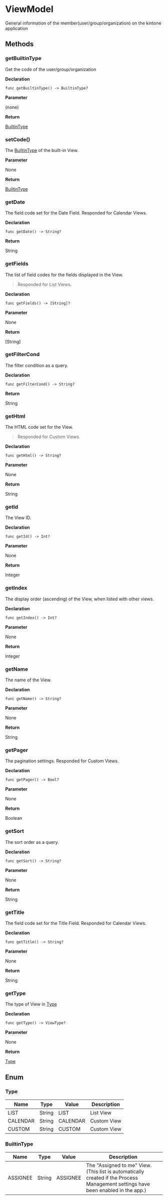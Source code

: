 # ViewModel

General information of the member(user/group/organization) on the kintone application

## Methods

### getBuiltinType

Get the code of the user/group/organization

**Declaration**

```
func getBuiltinType() -> BuiltinType?
```

**Parameter**

(none)

**Return**

[BuiltinType](#builtintype)

### setCode()

The [BuiltinType](#BuiltinType) of the built-in View.

**Parameter**

None

**Return**

[BuiltinType](#BuiltinType)

### getDate

The field code set for the Date Field. Responded for Calendar Views.

**Declaration**

```
func getDate() -> String?
```

**Return**

String

### getFields

The list of field codes for the fields displayed in the View.
> Responded for List Views.

**Declaration**

```
func getFields() -> [String]?
```

**Parameter**

None

**Return**

[String]

### getFilterCond

The filter condition as a query.

**Declaration**

```
func getFilterCond() -> String?
```

**Return**

String

### getHtml

The HTML code set for the View. 
> Responded for Custom Views.

**Declaration**

```
func getHtml() -> String?
```

**Parameter**

None

**Return**

String

### getId

The View ID.

**Declaration**

```
func getId() -> Int?
```

**Parameter**

None

**Return**

Integer


### getIndex

The display order (ascending) of the View, when listed with other views.

**Declaration**

```
func getIndex() -> Int?
```

**Parameter**

None

**Return**

Integer


### getName

The name of the View.

**Declaration**

```
func getName() -> String?
```

**Parameter**

None

**Return**

String


### getPager

The pagination settings. 
Responded for Custom Views.

**Declaration**

```
func getPager() -> Bool?
```

**Parameter**

None

**Return**

Boolean

### getSort

The sort order as a query.

**Declaration**

```
func getSort() -> String?
```

**Parameter**

None

**Return**

String

### getTitle

The field code set for the Title Field. 
Responded for Calendar Views.

**Declaration**

```
func getTitle() -> String?
```

**Parameter**

None

**Return**

String

### getType

The type of View in [Type](#type)

**Declaration**

```
func getType() -> ViewType?
```

**Parameter**

None

**Return**

[Type](#type)

## Enum

### Type

| Name | Type | Value | Description |
| --- | --- | --- | --- |
| LIST | String | LIST | List View
| CALENDAR | String | CALENDAR | Custom View
| CUSTOM | String | CUSTOM | Custom View

### BuiltinType

| Name | Type | Value | Description |
| --- | --- | --- | --- |
| ASSIGNEE | String | ASSIGNEE | The "Assigned to me" View.(This list is automatically created if the Process Management settings have been enabled in the app.)
